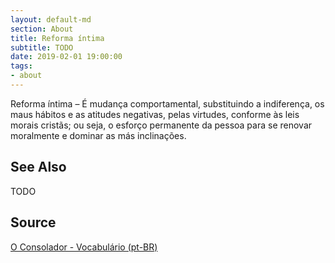 ```yaml
---
layout: default-md
section: About
title: Reforma íntima
subtitle: TODO
date: 2019-02-01 19:00:00
tags:
- about
---
```


Reforma íntima – É mudança comportamental, substituindo a indiferença, os maus hábitos e as atitudes negativas, pelas virtudes, conforme às leis morais cristãs; ou seja, o esforço permanente da pessoa para se renovar moralmente e dominar as más inclinações.

## See Also
TODO

## Source
[O Consolador - Vocabulário (pt-BR)](http://www.oconsolador.com.br/linkfixo/vocabulario/principal.html)
